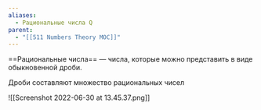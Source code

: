 ```yaml
---
aliases:
  - Рациональные числа Q
parent:
  - "[[511 Numbers Theory MOC]]"
---
```


==Рациональные числа== — числа, которые можно представить в виде обыкновенной дроби.

Дроби составляют множество рациональных чисел

![[Screenshot 2022-06-30 at 13.45.37.png]]

